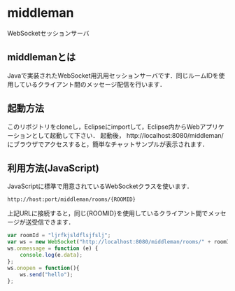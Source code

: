 # middleman
WebSocketセッションサーバ

## middlemanとは

Javaで実装されたWebSocket用汎用セッションサーバです．同じルームIDを使用しているクライアント間のメッセージ配信を行います．

## 起動方法

このリポジトリをcloneし，Eclipseにimportして，Eclipse内からWebアプリケーションとして起動して下さい．
起動後， http://localhost:8080/middleman/ にブラウザでアクセスすると，簡単なチャットサンプルが表示されます．

## 利用方法(JavaScript)

JavaScriptに標準で用意されているWebSocketクラスを使います．
```
http://host:port/middleman/rooms/{ROOMID}
```
上記URLに接続すると，同じ{ROOMID}を使用しているクライアント間でメッセージが送受信できます．
```JavaScript
var roomId = "ljrfkjsldflsjfslj";
var ws = new WebSocket("http://localhost:8080/middleman/rooms/" + roomId);
ws.onmessage = function (e) {
	console.log(e.data);
};
ws.onopen = function(){
	ws.send("hello");
};
```
